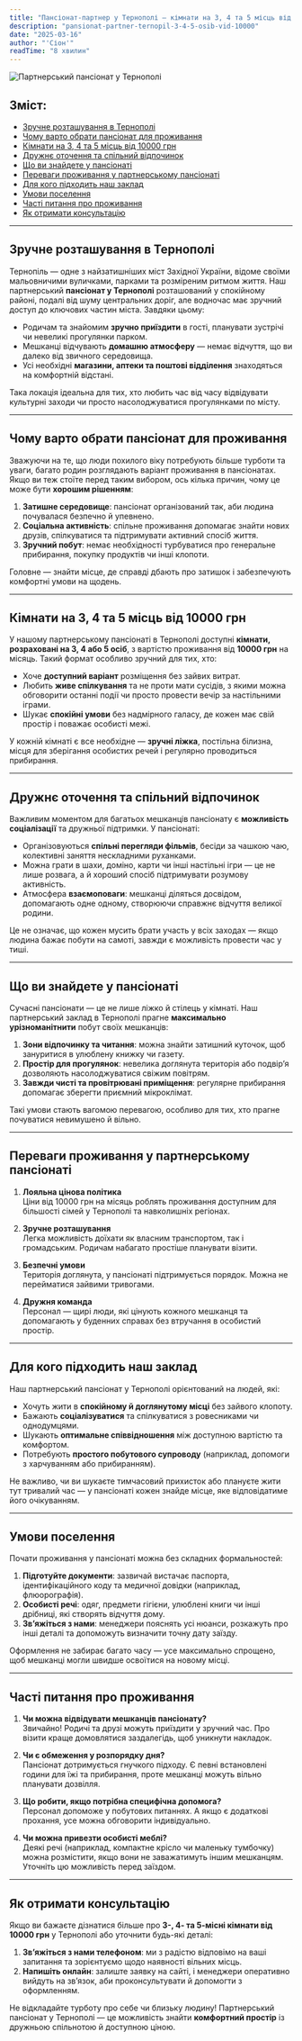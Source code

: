 ```yaml
---
title: "Пансіонат-партнер у Тернополі — кімнати на 3, 4 та 5 місць від 10000 грн"
description: "pansionat-partner-ternopil-3-4-5-osib-vid-10000"
date: "2025-03-16"
author: "'Сіон'"
readTime: "8 хвилин"
---
```


![Партнерський пансіонат у Тернополі](/images/blog-ternopil-partner.jpeg)

## Зміст:
- [Зручне розташування в Тернополі](#зручне-розташування-в-тернополі)
- [Чому варто обрати пансіонат для проживання](#чому-варто-обрати-пансіонат-для-проживання)
- [Кімнати на 3, 4 та 5 місць від 10000 грн](#кімнати-на-3-4-та-5-місць-від-10000-грн)
- [Дружнє оточення та спільний відпочинок](#дружнє-оточення-та-спільний-відпочинок)
- [Що ви знайдете у пансіонаті](#що-ви-знайдете-у-пансіонаті)
- [Переваги проживання у партнерському пансіонаті](#переваги-проживання-у-партнерському-пансіонаті)
- [Для кого підходить наш заклад](#для-кого-підходить-наший-заклад)
- [Умови поселення](#умови-поселення)
- [Часті питання про проживання](#часті-питання-про-проживання)
- [Як отримати консультацію](#як-отримати-консультацію)

---

## Зручне розташування в Тернополі

Тернопіль — одне з найзатишніших міст Західної України, відоме своїми мальовничими вуличками, парками та розміреним ритмом життя. Наш партнерський **пансіонат у Тернополі** розташований у спокійному районі, подалі від шуму центральних доріг, але водночас має зручний доступ до ключових частин міста. Завдяки цьому:

- Родичам та знайомим **зручно приїздити** в гості, планувати зустрічі чи невеликі прогулянки парком.  
- Мешканці відчувають **домашню атмосферу** — немає відчуття, що ви далеко від звичного середовища.  
- Усі необхідні **магазини, аптеки та поштові відділення** знаходяться на комфортній відстані.

Така локація ідеальна для тих, хто любить час від часу відвідувати культурні заходи чи просто насолоджуватися прогулянками по місту.

---

## Чому варто обрати пансіонат для проживання

Зважуючи на те, що люди похилого віку потребують більше турботи та уваги, багато родин розглядають варіант проживання в пансіонатах. Якщо ви теж стоїте перед таким вибором, ось кілька причин, чому це може бути **хорошим рішенням**:

1. **Затишне середовище**: пансіонат організований так, аби людина почувалася безпечно й упевнено.  
2. **Соціальна активність**: спільне проживання допомагає знайти нових друзів, спілкуватися та підтримувати активний спосіб життя.  
3. **Зручний побут**: немає необхідності турбуватися про генеральне прибирання, покупку продуктів чи інші клопоти.

Головне — знайти місце, де справді дбають про затишок і забезпечують комфортні умови на щодень.

---

## Кімнати на 3, 4 та 5 місць від 10000 грн

У нашому партнерському пансіонаті в Тернополі доступні **кімнати, розраховані на 3, 4 або 5 осіб**, з вартістю проживання від **10000 грн** на місяць. Такий формат особливо зручний для тих, хто:

- Хоче **доступний варіант** розміщення без зайвих витрат.  
- Любить **живе спілкування** та не проти мати сусідів, з якими можна обговорити останні події чи просто провести вечір за настільними іграми.  
- Шукає **спокійні умови** без надмірного галасу, де кожен має свій простір і поважає особисті межі.

У кожній кімнаті є все необхідне — **зручні ліжка**, постільна білизна, місця для зберігання особистих речей і регулярно проводиться прибирання.

---

## Дружнє оточення та спільний відпочинок

Важливим моментом для багатьох мешканців пансіонату є **можливість соціалізації** та дружньої підтримки. У пансіонаті:

- Організовуються **спільні перегляди фільмів**, бесіди за чашкою чаю, колективні заняття нескладними руханками.  
- Можна грати в шахи, доміно, карти чи інші настільні ігри — це не лише розвага, а й хороший спосіб підтримувати розумову активність.  
- Атмосфера **взаємоповаги**: мешканці діляться досвідом, допомагають одне одному, створюючи справжнє відчуття великої родини.

Це не означає, що кожен мусить брати участь у всіх заходах — якщо людина бажає побути на самоті, завжди є можливість провести час у тиші.

---

## Що ви знайдете у пансіонаті

Сучасні пансіонати — це не лише ліжко й стілець у кімнаті. Наш партнерський заклад в Тернополі прагне **максимально урізноманітнити** побут своїх мешканців:

1. **Зони відпочинку та читання**: можна знайти затишний куточок, щоб зануритися в улюблену книжку чи газету.  
2. **Простір для прогулянок**: невелика доглянута територія або подвір’я дозволяють насолоджуватися свіжим повітрям.  
3. **Завжди чисті та провітрювані приміщення**: регулярне прибирання допомагає зберегти приємний мікроклімат.

Такі умови стають вагомою перевагою, особливо для тих, хто прагне почуватися невимушено й вільно.

---

## Переваги проживання у партнерському пансіонаті

1. **Лояльна цінова політика**  
   Ціни від 10000 грн на місяць роблять проживання доступним для більшості сімей у Тернополі та навколишніх регіонах.  

2. **Зручне розташування**  
   Легка можливість доїхати як власним транспортом, так і громадським. Родичам набагато простіше планувати візити.  

3. **Безпечні умови**  
   Територія доглянута, у пансіонаті підтримується порядок. Можна не перейматися зайвими тривогами.  

4. **Дружня команда**  
   Персонал — щирі люди, які цінують кожного мешканця та допомагають у буденних справах без втручання в особистий простір.

---

## Для кого підходить наш заклад

Наш партнерський пансіонат у Тернополі орієнтований на людей, які:

- Хочуть жити в **спокійному й доглянутому місці** без зайвого клопоту.  
- Бажають **соціалізуватися** та спілкуватися з ровесниками чи однодумцями.  
- Шукають **оптимальне співвідношення** між доступною вартістю та комфортом.  
- Потребують **простого побутового супроводу** (наприклад, допомоги з харчуванням або прибиранням).

Не важливо, чи ви шукаєте тимчасовий прихисток або плануєте жити тут тривалий час — у пансіонаті кожен знайде місце, яке відповідатиме його очікуванням.

---

## Умови поселення

Почати проживання у пансіонаті можна без складних формальностей:

1. **Підготуйте документи**: зазвичай вистачає паспорта, ідентифікаційного коду та медичної довідки (наприклад, флюорографія).  
2. **Особисті речі**: одяг, предмети гігієни, улюблені книги чи інші дрібниці, які створять відчуття дому.  
3. **Зв’яжіться з нами**: менеджери пояснять усі нюанси, розкажуть про інші деталі та допоможуть визначити точну дату заїзду.

Оформлення не забирає багато часу — усе максимально спрощено, щоб мешканці могли швидше освоїтися на новому місці.

---

## Часті питання про проживання

1. **Чи можна відвідувати мешканців пансіонату?**  
   Звичайно! Родичі та друзі можуть приїздити у зручний час. Про візити краще домовлятися заздалегідь, щоб уникнути накладок.

2. **Чи є обмеження у розпорядку дня?**  
   Пансіонат дотримується гнучкого підходу. Є певні встановлені години для їжі та прибирання, проте мешканці можуть вільно планувати дозвілля.

3. **Що робити, якщо потрібна специфічна допомога?**  
   Персонал допоможе у побутових питаннях. А якщо є додаткові прохання, усе можна обговорити індивідуально.

4. **Чи можна привезти особисті меблі?**  
   Деякі речі (наприклад, компактне крісло чи маленьку тумбочку) можна розмістити, якщо вони не заважатимуть іншим мешканцям. Уточніть цю можливість перед заїздом.

---

## Як отримати консультацію

Якщо ви бажаєте дізнатися більше про **3-, 4- та 5-місні кімнати від 10000 грн** у Тернополі або уточнити будь-які деталі:

1. **Зв’яжіться з нами телефоном**: ми з радістю відповімо на ваші запитання та зорієнтуємо щодо наявності вільних місць.  
2. **Напишіть онлайн**: залиште заявку на сайті, і менеджери оперативно вийдуть на зв’язок, аби проконсультувати й допомогти з оформленням.

Не відкладайте турботу про себе чи близьку людину! Партнерський пансіонат у Тернополі — це можливість знайти **комфортний простір** із дружньою спільнотою й доступною ціною.  
